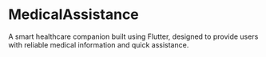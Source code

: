 # MedicalAssistance
A smart healthcare companion built using Flutter, designed to provide users with reliable medical information and quick assistance.
